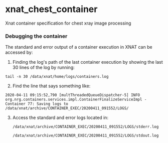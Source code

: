 # xnat_chest_container
Xnat container specification for chest xray image processing

### Debugging the container

The standard and error output of a container execution in XNAT can be accessed by:

1. Finding the log's path of the last container execution by showing the last 30 lines of the log by running:

  `tail -n 30 /data/xnat/home/logs/containers.log` 


2. Find the line that says something like:

  `2020-04-11 09:15:52,790 [multThreadedQueueDispatcher-5] INFO  org.nrg.containers.services.impl.ContainerFinalizeServiceImpl - Container 77: Saving logs to /data/xnat/archive/CONTAINER_EXEC/20200411_091552/LOGS/`


3. Access the standard and error logs located in:

    `/data/xnat/archive/CONTAINER_EXEC/20200411_091552/LOGS/stderr.log`

    `/data/xnat/archive/CONTAINER_EXEC/20200411_091552/LOGS/stdout.log`
